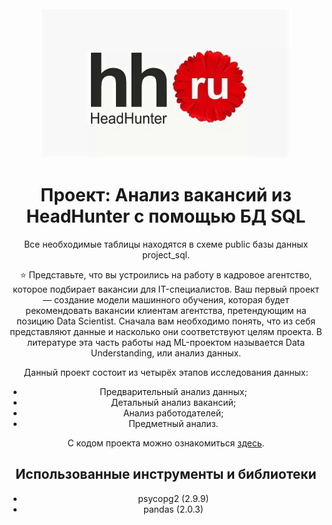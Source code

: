 <center> <img src = https://raw.githubusercontent.com/AndreyRysistov/DatasetsForPandas/main/hh%20label.jpg alt="drawing" style="width:400px;">

# Проект: Анализ вакансий из HeadHunter с помощью БД SQL

Все необходимые таблицы находятся в схеме public базы данных project_sql.

⭐ Представьте, что вы устроились на работу в кадровое агентство, которое подбирает вакансии для IT-специалистов. Ваш первый проект — создание 
модели машинного обучения, которая будет рекомендовать вакансии клиентам агентства, претендующим на позицию Data Scientist. Сначала вам 
необходимо понять, что из себя представляют данные и насколько они соответствуют целям проекта. В литературе эта часть работы над ML-проектом 
называется Data Understanding, или анализ данных.

Данный проект состоит из четырёх этапов исследования данных:
- Предварительный анализ данных;
- Детальный анализ вакансий;
- Анализ работодателей;
- Предметный анализ.

С кодом проекта можно ознакомиться [здесь](https://github.com/Darina-Boutsen/VacanciesAnalysisHH/blob/masterVA/VacanciesAnalysis/Project_2.ipynb).

## Использованные инструменты и библиотеки
* psycopg2 (2.9.9)
* pandas (2.0.3)
